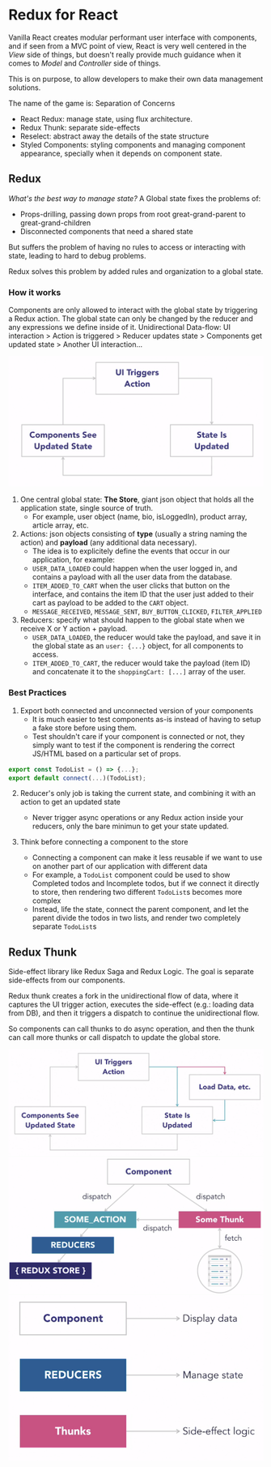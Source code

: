 # Redux for React

Vanilla React creates modular performant user interface with components, and if seen from a MVC point of view, React is very well centered in the _View_ side of things, but doesn't really provide much guidance when it comes to _Model_ and _Controller_ side of things.

This is on purpose, to allow developers to make their own data management solutions.

The name of the game is: Separation of Concerns

- React Redux: manage state, using flux architecture.
- Redux Thunk: separate side-effects
- Reselect: abstract away the details of the state structure
- Styled Components: styling components and managing component appearance, specially when it depends on component state.

## Redux

_What's the best way to manage state?_
A Global state fixes the problems of:

- Props-drilling, passing down props from root great-grand-parent to great-grand-children
- Disconnected components that need a shared state

But suffers the problem of having no rules to access or interacting with state, leading to hard to debug problems.

Redux solves this problem by added rules and organization to a global state.

### How it works

Components are only allowed to interact with the global state by triggering a Redux action.
The global state can only be changed by the reducer and any expressions we define inside of it.
Unidirectional Data-flow: UI interaction > Action is triggered > Reducer updates state > Components get updated state > Another UI interaction...

![](src/img/23-1.png)

1. One central global state: **The Store**, giant json object that holds all the application state, single source of truth.
   - For example, user object (name, bio, isLoggedIn), product array, article array, etc.
2. Actions: json objects consisting of **type** (usually a string naming the action) and **payload** (any additional data necessary).
   - The idea is to explicitely define the events that occur in our application, for example:
   - `USER_DATA_LOADED` could happen when the user logged in, and contains a payload with all the user data from the database.
   - `ITEM_ADDED_TO_CART` when the user clicks that button on the interface, and contains the item ID that the user just added to their cart as payload to be added to the `CART` object.
   - `MESSAGE_RECEIVED`, `MESSAGE_SENT`, `BUY_BUTTON_CLICKED`, `FILTER_APPLIED`
3. Reducers: specify what should happen to the global state when we receive X or Y action + payload.
   - `USER_DATA_LOADED`, the reducer would take the payload, and save it in the global state as an `user: {...}` object, for all components to access.
   - `ITEM_ADDED_TO_CART`, the reducer would take the payload (item ID) and concatenate it to the `shoppingCart: [...]` array of the user.

### Best Practices

1. Export both connected and unconnected version of your components
   - It is much easier to test components as-is instead of having to setup a fake store before using them.
   - Test shouldn't care if your component is connected or not, they simply want to test if the component is rendering the correct JS/HTML based on a particular set of props.

```javascript
export const TodoList = () => {...};
export default connect(...)(TodoList);
```

2. Reducer's only job is taking the current state, and combining it with an action to get an updated state

   - Never trigger async operations or any Redux action inside your reducers, only the bare minimun to get your state updated.

3. Think before connecting a component to the store
   - Connecting a component can make it less reusable if we want to use on another part of our application with different data
   - For example, a `TodoList` component could be used to show Completed todos and Incomplete todos, but if we connect it directly to store, then rendering two different `TodoList`s becomes more complex
   - Instead, life the state, connect the parent component, and let the parent divide the todos in two lists, and render two completely separate `TodoList`s

## Redux Thunk

Side-effect library like Redux Saga and Redux Logic.
The goal is separate side-effects from our components.

Redux thunk creates a fork in the unidirectional flow of data, where it captures the UI trigger action, executes the side-effect (e.g.: loading data from DB), and then it triggers a dispatch to continue the unidirectional flow.

So components can call thunks to do async operation, and then the thunk can call more thunks or call dispatch to update the global store.

![](src/img/23-2.png)
![](src/img/23-3.png)
![](src/img/23-4.png)
